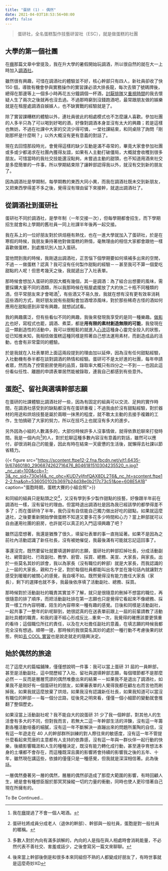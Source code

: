```yaml
---
title: "蛋研 (1) - 偶然"
date: 2021-04-03T18:53:56+08:00
draft: false
---
```


> 蛋研社，全名蛋糕製作技藝研習社（ESC），就是做蛋糕的社團

## 大學的第一個社團

在[癮](https://blog.jameshsu.csie.org/post/癮菸酒a片和電玩/)那篇文章中曾提及，我在升大學的暑假開始玩調酒，所以很自然的就在大一上時加入[調酒社](https://www.facebook.com/NTUCocktail)。

雖然很有興趣，可惜在調酒社的體驗並不好，核心幹部只有四人，新社員卻收了快 150 個，導致有機會參與實務操作的實習課必須大排長龍，每次去領了號碼牌後，總得在那邊等上一個多小時再花五分鐘調個一杯酒，[討厭排隊](https://blog.jameshsu.csie.org/post/the-road-less-travelled/#人多的地方不要去)又[重視時間](https://blog.jameshsu.csie.org/post/台北人在台大旁租屋/#通勤時光)的我去懷疑人生了兩次之後就再也沒去過。不過那時窮到沒錢跑酒吧，最常跟朋友做的娛樂就是在租屋處調酒自娛娛人，也不缺實戰的經驗就是了。

除了實習課糟糕的體驗以外，連社員彼此的相處模式也不怎麼讓人喜歡。參加社團的人多半只為了可以喝到好喝的酒，好像對調酒本身並沒有太大的興趣；若是這樣也無妨，不過在社課中大家的交流少得可憐，一堂社課結束，和同桌除了詢問「剛剛那杯是什麼啊？」以外大概沒有更有意義的對話了。

現在去回憶那段時光，會覺得這樣的缺少互動是滿不尋常的，畢竟大家會參加社團或多或少都渴求在社團內獲得友誼，如果有人主動打破僵局，大概就會收穫到很多朋友。可惜當時的我社交技能還沒點夠，未嘗過主動的甜頭，也不知道用酒來社交是多麼簡單的一件事，所以學期結束除了讓幹部認得我以外，就沒有交到新的朋友了。

因為調酒社是學期制，每學期教的東西大同小異，而我在調酒社既未交到新朋友，又把東西學得差不多之後，覺得沒有理由留下來接幹，就退出調酒社了。

## 從調酒社到蛋研社

蛋研社不同於調酒社，是學年制（一年交接一次），但每學期都會招生，而下學期招生就會和上學期的舊社員一同上社課半年後再一起交接。

我在系上的一位好朋友對於烘焙極有熱忱，也在一進大學就加入了蛋研社，於是在寒假的時候，我朋友秉持著他對做蛋糕的熱情，毫無理由的相信大家都會跟他一樣喜歡做蛋糕，到處推坑別人加入蛋研。

當他問到我的時候，我剛退出調酒社，正苦惱下個學期要如何填補多出來的空閒，不過－－做蛋糕？認真？我可沒有任何製作甜點的經驗－－甚至我可不算一個愛吃甜點的人呢！但思考幾天之後，我就遞出了入社表單。

那時候會想加入蛋研的原因大概有幾個，其一是調酒：為了組合出想要的風味，需要採購大量不同的酒類，所以我那時候在租屋處擺放了大約快二十瓶不同種類的酒，但平常朋友來才會喝酒[^1]，有些酒又不易久放，我就在想有沒有更有效率消耗這些酒的方式，剛好朋友說有些甜點會加酒增添風味，對於那些稀奇古怪的酒如何應用在甜點感到非常有興趣，就想試試看。

我的興趣廣泛，但有些看似不同的興趣，我後來發現我享受的是同一種樂趣。[做影片](https://blog.jameshsu.csie.org/post/剪接我的人生/)也好，寫程式也罷，調酒、煮菜，都是**用有限的素材創造無限的可能**，我發現在這一類創造性的活動中，我可以很輕鬆的就進入[心流](https://www.managertoday.com.tw/articles/view/58455)這種身心靈完全投入的狀態，從已知推未知，我相信做蛋糕這種同樣是照著自己想法運用素材，而創造成品的活動，也會有非常雷同的體驗。

於是我就在入社表單把上面這兩段提到的理由加以延伸，因為沒有任何甜點經驗，入社動機有泰半都在談對調酒的熱情和經驗。蛋研可不是太好進的社團，每年申請者眾，然而為了控管廚房使用的品質，錄取率大概只有四分之一不到－－也因此這份看似任性、離題的申請表單居然能被錄取，連我自己都感到有些意外。

## 蛋胞[^2]、留社與選填幹部志願

在蛋研的社課體驗比調酒社好一些，因為有固定的組員可以交流、足夠的實作時間，在調酒社感受到的缺點都沒有在蛋研重複；不過我由於沒有甜點經驗，對於器材的用途和烘焙技藝是屬於兩眼一抹黑的程度，就不敢太主動的去接手複雜的工作，生怕搞砸了大家的努力，所以在技巧上也就沒有多大的進步。

另外因為小組的人數滿多的，大部份時候許多人沒事情做，就得依靠尬聊來打發時間。我是一個內向[^3]的人，對於尬聊這種多數內容沒有意義的對話，雖然可以應付，卻很消耗自己的能量，因此有時在結束一天疲憊的生活後，就懶得去社課以節省精力。

{{< figure src="https://scontent.ftpe12-2.fna.fbcdn.net/v/t1.6435-9/67460180_2906874262716476_8046181510304235520_n.jpg?_nc_cat=100&ccb=1-3&_nc_sid=730e14&_nc_ohc=KUD7vljfnfQAX8DL2T6&_nc_ht=scontent.ftpe12-2.fna&oh=536050102b3697b24d38e0b217c73c51&oe=608E5A1B" caption="蛋胞時期，蛋糕大賽的小組合照">}}
<!-- !["蛋胞時期，蛋糕大賽的小組合照"](https://scontent.ftpe12-2.fna.fbcdn.net/v/t1.6435-9/67460180_2906874262716476_8046181510304235520_n.jpg?_nc_cat=100&ccb=1-3&_nc_sid=730e14&_nc_ohc=KUD7vljfnfQAX8DL2T6&_nc_ht=scontent.ftpe12-2.fna&oh=536050102b3697b24d38e0b217c73c51&oe=608E5A1B "蛋胞時期，蛋糕大賽的小組合照（沒有全部人出席）") -->

和同組的組員只是點頭之交[^4]，又沒有學到多少製作甜點的技藝，好像跟半年前在調酒社一樣，沒有留社的理由。但當時退出調酒社是因為我已經該學的都學得差不多了；而在蛋研待了半年，我仍沒有自信能自己獨力做出好吃的甜點，如果就這麼退社，之後要重新開始學做蛋糕不知道又要多花多少時間和心力？當上幹部就可以自由運用社團的廚房，也許就可以真正的入門這項興趣了吧？

雖然這麼想著，我還是猶豫了很久，填留社表單的事一直拖延著。如果不是因為之前社內活動認識了新任社長，沒有被她催促，我最後滿有可能就忘記這回事了。

事還沒完，既然要留社就要填選幹部的志願，蛋研社的幹部扣掉社長，分成活動副社、網管副社、行政副社、教學、廚管、採買、總務、美宣、大家長，與家長。出於一些莫名其妙的誤會，我以為家長（沒有職位的幹部）就是大家長，而我認識的上一屆的大家長，親和力十足，對於每個社員都能叫出名字並在幾句話內就讓對方感受到暖暖的被關心的感覺，我自嘆不如。既然覺得沒有能力擔任大家長（家長），剩下的選擇也就不多，我最後依序填了活動副社、總務、採買。

那時候對於活動副社的職責其實並不了解，就只是很隨意的刪掉不想當的職位，再很隨意的排了順序，而把活動副社排在第一志願也只是覺得它看起來不像總務、採買一樣工作內容明確，陌生的內容帶來一種有趣的感覺。日後和同樣是活動副社，一起共事了一整年的趴呢聊到，她很認真的在送表單前跟上一屆的前輩請教了活動副社具體的職責，和我的漫不經心形成反比…重來一次，我覺得的確應該要更慎重的看待；這個職位所扛的責任，以及在大社擔任副社的意義，在填志願的時候我都完全沒有想過。順帶一提，那時候的我很莫名其妙的處於一種行動不考慮後果的狀態，例如[去 COOL 實習](https://blog.jameshsu.csie.org/post/2019暑假cool實習心得/)也是說走就走的隨興決定。

## 始於偶然的旅途

花了這麼大的篇幅鋪陳，僅僅想說明一件事：我可以當上蛋研 31 屆的一員幹部，甚至是活動副社，這中間歷經了入社、留社與選填幹部志願，每個環節都不是那麼必然－－反而是層層荒謬的偶然堆疊出來的結果－－如果我不是退出了調酒社，如果我不是剛好有一個蛋研社的朋友，如果審表單的人覺得我都在顧左右而言他而刷掉我，如果我就這麼放棄了烘焙，如果我沒有認識新任社長，如果我知道可以當沒有職位的幹部－－每一個分岔路，從後見之明來看，僅僅一個小細節的變動就會推翻了整個歷史。

如果沒當上活動副社呢？我不能自大的說蛋研 31 少了我一個幹部，對其他人的生活會有多大的不同，但對我而言，若無大二這一年幹部生活的淬鍊，沒有這一年籌劃各種活動培養的細膩，沒有這一年不斷解決一直蹦出來的問題所薰陶的自信，沒有這一年遊走在 40 人的幹部群所訓練的對人際往來的敏感度，沒有這一年不管提什麼看起來荒唐的主意都有人支持的依靠感，沒有這一年與一群伙伴一起行動的快樂，後續影響職涯和人生的種種決定，既沒有能力轉化成行動，甚至連孕育想法本身的土壤都不會存在，而這種既深且廣的影響將會持續的影響我之後的五年、十年，雖然現在講這些，依據的僅僅只是一種感覺，但我就是深深相信著。此為後話。

一層偶然疊著另一層的偶然，層層的偶然卻造成了那麼大範圍的影響，有時回顧人生，總是會有種想臣服於那冥冥操縱一切的力量的衝動，同時也使人更珍惜著自己現在所擁有的。

To Be Continued...

[^1]: 我在[癮](https://blog.jameshsu.csie.org/post/癮菸酒a片和電玩/)提過了不會一個人喝酒。
[^2]: 蛋研社將成員分成老人（退休的幹部）、幹部與一般社員，蛋胞是對一般社員的暱稱。
[^3]: 多數人對於內向有滿多誤解的，內向的人是指在與人相處時會消耗能量，不必然代表不善社交、害羞或話少，之後會寫另一篇文來聊聊。
[^4]: 後來當上幹部後倒是和很多本來同組但不熟的人都變成好朋友了，有時世事就是這麼奇妙XD